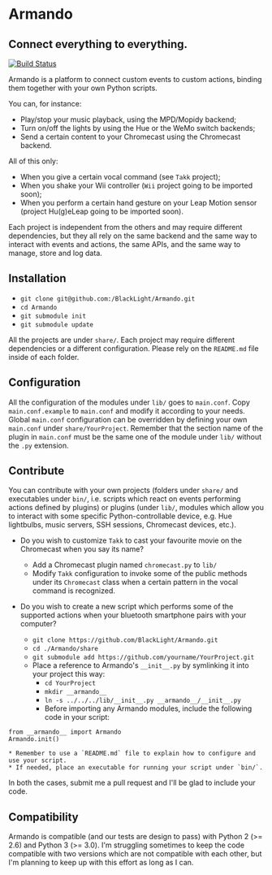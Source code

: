 # Armando

## Connect everything to everything.

[![Build Status](https://travis-ci.org/BlackLight/Armando.svg?branch=master)](https://travis-ci.org/BlackLight/Armando)

Armando is a platform to connect custom events to custom actions, binding them together with your own Python scripts.

You can, for instance:

* Play/stop your music playback, using the MPD/Mopidy backend;
* Turn on/off the lights by using the Hue or the WeMo switch backends;
* Send a certain content to your Chromecast using the Chromecast backend.

All of this only:

* When you give a certain vocal command (see `Takk` project);
* When you shake your Wii controller (`Wii` project going to be imported soon);
* When you perform a certain hand gesture on your Leap Motion sensor (project Hu(g)eLeap going to be imported soon).

Each project is independent from the others and may require different dependencies,  but they all rely on the same backend and the same way to interact with events and actions, the same APIs, and the same way to manage, store and log data.

## Installation

* `git clone git@github.com:/BlackLight/Armando.git`
* `cd Armando`
* `git submodule init`
* `git submodule update`

All the projects are under `share/`. Each project may require different dependencies or a different configuration. Please rely on the `README.md` file inside of each folder.

## Configuration

All the configuration of the modules under `lib/` goes to `main.conf`. Copy `main.conf.example` to `main.conf` and modify it according to your needs.
Global `main.conf` configuration can be overridden by defining your own `main.conf` under `share/YourProject`.
Remember that the section name of the plugin in `main.conf` must be the same one of the module under `lib/` without the `.py` extension.

## Contribute

You can contribute with your own projects (folders under `share/` and executables under `bin/`, i.e. scripts which react on events performing actions defined by plugins) or plugins (under `lib/`, modules which allow you to interact with some specific Python-controllable device, e.g. Hue lightbulbs, music servers, SSH sessions, Chromecast devices, etc.).

* Do you wish to customize `Takk` to cast your favourite movie on the Chromecast when you say its name?

	* Add a Chromecast plugin named `chromecast.py` to `lib/`
	* Modify `Takk` configuration to invoke some of the public methods under its `Chromecast` class when a certain pattern in the vocal command is recognized.

* Do you wish to create a new script which performs some of the supported actions when your bluetooth smartphone pairs with your computer?

	* `git clone https://github.com/BlackLight/Armando.git`
	* `cd ./Armando/share`
	* `git submodule add https://github.com/yourname/YourProject.git`
	* Place a reference to Armando's `__init__.py` by symlinking it into your project this way:
		* `cd YourProject`
		* `mkdir __armando__`
		* `ln -s ../../../lib/__init__.py __armando__/__init__.py`
		* Before importing any Armando modules, include the following code in your script:
```
from __armando__ import Armando
Armando.init()
```

	* Remember to use a `README.md` file to explain how to configure and use your script.
	* If needed, place an executable for running your script under `bin/`.

In both the cases, submit me a pull request and I'll be glad to include your code.

## Compatibility

Armando is compatible (and our tests are design to pass) with Python 2 (>= 2.6) and Python 3 (>= 3.0).
I'm struggling sometimes to keep the code compatible with two versions which are not compatible with each other, but I'm planning to keep up with this effort as long as I can.

